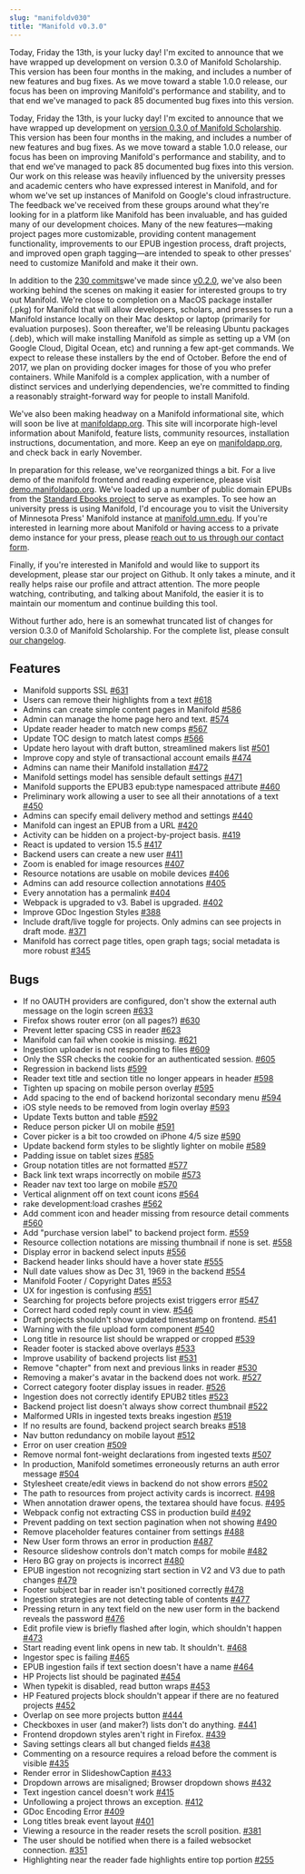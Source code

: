 ```yaml
---
slug: "manifoldv030"
title: "Manifold v0.3.0"
---
```


Today, Friday the 13th, is your lucky day! I'm excited to announce that we have wrapped up development on version 0.3.0 of Manifold Scholarship. This version has been four months in the making, and includes a number of new features and bug fixes. As we move toward a stable 1.0.0 release, our focus has been on improving Manifold's performance and stability, and to that end we've managed to pack 85 documented bug fixes into this version.

<!--truncate-->

Today, Friday the 13th, is your lucky day! I'm excited to announce that we have wrapped up development on [version 0.3.0 of Manifold Scholarship](https://github.com/ManifoldScholar/manifold/tree/v0.3.0). This version has been four months in the making, and includes a number of new features and bug fixes. As we move toward a stable 1.0.0 release, our focus has been on improving Manifold's performance and stability, and to that end we've managed to pack 85 documented bug fixes into this version. Our work on this release was heavily influenced by the university presses and academic centers who have expressed interest in Manifold, and for whom we've set up instances of Manifold on Google's cloud infrastructure. The feedback we've received from these groups around what they're looking for in a platform like Manifold has been invaluable, and has guided many of our development choices. Many of the new features—making project pages more customizable, providing content management functionality, improvements to our EPUB ingestion process, draft projects, and improved open graph tagging—are intended to speak to other presses' need to customize Manifold and make it their own.

In addition to the [230 commits](https://github.com/ManifoldScholar/manifold/compare/v0.2.0...v0.3.0)we've made since [v0.2.0](https://github.com/ManifoldScholar/manifold/tree/v0.2.0), we've also been working behind the scenes on making it easier for interested groups to try out Manifold. We're close to completion on a MacOS package installer (.pkg) for Manifold that will allow developers, scholars, and presses to run a Manifold instance locally on their Mac desktop or laptop (primarily for evaluation purposes). Soon thereafter, we'll be releasing Ubuntu packages (.deb), which will make installing Manifold as simple as setting up a VM (on Google Cloud, Digital Ocean, etc) and running a few apt-get commands. We expect to release these installers by the end of October. Before the end of 2017, we plan on providing docker images for those of you who prefer containers. While Manifold is a complex application, with a number of distinct services and underlying dependencies, we're committed to finding a reasonably straight-forward way for people to install Manifold.

We've also been making headway on a Manifold informational site, which will soon be live at [manifoldapp.org](http://manifoldapp.org/coming-soon). This site will incorporate high-level information about Manifold, feature lists, community resources, installation instructions, documentation, and more. Keep an eye on [manifoldapp.org](http://manifoldapp.org), and check back in early November.

In preparation for this release, we've reorganized things a bit. For a live demo of the manifold frontend and reading experience, please visit [demo.manifoldapp.org](https://demo.manifoldapp.org). We've loaded up a number of public domain EPUBs from the [Standard Ebooks project](https://standardebooks.org/) to serve as examples. To see how an university press is using Manifold, I'd encourage you to visit the University of Minnesota Press' Manifold instance at [manifold.umn.edu](https://manifold.umn.edu). If you're interested in learning more about Manifold or having access to a private demo instance for your press, please [reach out to us through our contact form](http://blog.manifoldapp.org/contact/).

Finally, if you're interested in Manifold and would like to support its development, please star our project on Github.  It only takes a minute, and it really helps raise our profile and attract attention. The more people watching, contributing, and talking about Manifold, the easier it is to maintain our momentum and continue building this tool.

Without further ado, here is an somewhat truncated list of changes for version 0.3.0 of Manifold Scholarship. For the complete list, please consult [our changelog](https://github.com/ManifoldScholar/manifold/blob/master/CHANGELOG.md).

## Features

- Manifold supports SSL [#631](https://github.com/ManifoldScholar/manifold/issues/631)
- Users can remove their highlights from a text [#618](https://github.com/ManifoldScholar/manifold/issues/618)
- Admins can create simple content pages in Manifold [#586](https://github.com/ManifoldScholar/manifold/issues/586)
- Admin can manage the home page hero and text. [#574](https://github.com/ManifoldScholar/manifold/issues/574)
- Update reader header to match new comps [#567](https://github.com/ManifoldScholar/manifold/issues/567)
- Update TOC design to match latest comps [#566](https://github.com/ManifoldScholar/manifold/issues/566)
- Update hero layout with draft button, streamlined makers list [#501](https://github.com/ManifoldScholar/manifold/issues/501)
- Improve copy and style of transactional account emails [#474](https://github.com/ManifoldScholar/manifold/issues/474)
- Admins can name their Manifold installation [#472](https://github.com/ManifoldScholar/manifold/issues/472)
- Manifold settings model has sensible default settings [#471](https://github.com/ManifoldScholar/manifold/issues/471)
- Manifold supports the EPUB3 epub:type namespaced attribute [#460](https://github.com/ManifoldScholar/manifold/issues/460)
- Preliminary work allowing a user to see all their annotations of a text [#450](https://github.com/ManifoldScholar/manifold/issues/450)
- Admins can specify email delivery method and settings [#440](https://github.com/ManifoldScholar/manifold/issues/440)
- Manifold can ingest an EPUB from a URL [#420](https://github.com/ManifoldScholar/manifold/issues/420)
- Activity can be hidden on a project-by-project basis. [#419](https://github.com/ManifoldScholar/manifold/issues/419)
- React is updated to version 15.5 [#417](https://github.com/ManifoldScholar/manifold/issues/417)
- Backend users can create a new user [#411](https://github.com/ManifoldScholar/manifold/issues/411)
- Zoom is enabled for image resources [#407](https://github.com/ManifoldScholar/manifold/issues/407)
- Resource notations are usable on mobile devices [#406](https://github.com/ManifoldScholar/manifold/issues/406)
- Admins can add resource collection annotations [#405](https://github.com/ManifoldScholar/manifold/issues/405)
- Every annotation has a permalink [#404](https://github.com/ManifoldScholar/manifold/issues/404)
- Webpack is upgraded to v3. Babel is upgraded. [#402](https://github.com/ManifoldScholar/manifold/issues/402)
- Improve GDoc Ingestion Styles [#388](https://github.com/ManifoldScholar/manifold/issues/388)
- Include draft/live toggle for projects. Only admins can see projects in draft mode. [#371](https://github.com/ManifoldScholar/manifold/issues/371)
- Manifold has correct page titles, open graph tags; social metadata is more robust [#345](https://github.com/ManifoldScholar/manifold/issues/345)

## Bugs

- If no OAUTH providers are configured, don't show the external auth message on the login screen [#633](https://github.com/ManifoldScholar/manifold/issues/633)
- Firefox shows router error (on all pages?) [#630](https://github.com/ManifoldScholar/manifold/issues/630)
- Prevent letter spacing CSS in reader [#623](https://github.com/ManifoldScholar/manifold/issues/623)
- Manifold can fail when cookie is missing. [#621](https://github.com/ManifoldScholar/manifold/issues/621)
- Ingestion uploader is not responding to files [#609](https://github.com/ManifoldScholar/manifold/issues/609)
- Only the SSR checks the cookie for an authenticated session. [#605](https://github.com/ManifoldScholar/manifold/issues/605)
- Regression in backend lists [#599](https://github.com/ManifoldScholar/manifold/issues/599)
- Reader text title and section title no longer appears in header [#598](https://github.com/ManifoldScholar/manifold/issues/598)
- Tighten up spacing on mobile person overlay [#595](https://github.com/ManifoldScholar/manifold/issues/595)
- Add spacing to the end of backend horizontal secondary menu [#594](https://github.com/ManifoldScholar/manifold/issues/594)
- iOS style needs to be removed from login overlay [#593](https://github.com/ManifoldScholar/manifold/issues/593)
- Update Texts button and table [#592](https://github.com/ManifoldScholar/manifold/issues/592)
- Reduce person picker UI on mobile [#591](https://github.com/ManifoldScholar/manifold/issues/591)
- Cover picker is a bit too crowded on iPhone 4/5 size [#590](https://github.com/ManifoldScholar/manifold/issues/590)
- Update backend form styles to be slightly lighter on mobile [#589](https://github.com/ManifoldScholar/manifold/issues/589)
- Padding issue on tablet sizes [#585](https://github.com/ManifoldScholar/manifold/issues/585)
- Group notation titles are not formatted [#577](https://github.com/ManifoldScholar/manifold/issues/577)
- Back link text wraps incorrectly on mobile [#573](https://github.com/ManifoldScholar/manifold/issues/573)
- Reader nav text too large on mobile [#570](https://github.com/ManifoldScholar/manifold/issues/570)
- Vertical alignment off on text count icons [#564](https://github.com/ManifoldScholar/manifold/issues/564)
- rake development:load crashes [#562](https://github.com/ManifoldScholar/manifold/issues/562)
- Add comment icon and header missing from resource detail comments [#560](https://github.com/ManifoldScholar/manifold/issues/560)
- Add "purchase version label" to backend project form. [#559](https://github.com/ManifoldScholar/manifold/issues/559)
- Resource collection notations are missing thumbnail if none is set. [#558](https://github.com/ManifoldScholar/manifold/issues/558)
- Display error in backend select inputs [#556](https://github.com/ManifoldScholar/manifold/issues/556)
- Backend header links should have a hover state [#555](https://github.com/ManifoldScholar/manifold/issues/555)
- Null date values show as Dec 31, 1969 in the backend [#554](https://github.com/ManifoldScholar/manifold/issues/554)
- Manifold Footer / Copyright Dates [#553](https://github.com/ManifoldScholar/manifold/issues/553)
- UX for ingestion is confusing [#551](https://github.com/ManifoldScholar/manifold/issues/551)
- Searching for projects before projects exist triggers error [#547](https://github.com/ManifoldScholar/manifold/issues/547)
- Correct hard coded reply count in view. [#546](https://github.com/ManifoldScholar/manifold/issues/546)
- Draft projects shouldn't show updated timestamp on frontend. [#541](https://github.com/ManifoldScholar/manifold/issues/541)
- Warning with the file upload form component [#540](https://github.com/ManifoldScholar/manifold/issues/540)
- Long title in resource list should be wrapped or cropped [#539](https://github.com/ManifoldScholar/manifold/issues/539)
- Reader footer is stacked above overlays [#533](https://github.com/ManifoldScholar/manifold/issues/533)
- Improve usability of backend projects list [#531](https://github.com/ManifoldScholar/manifold/issues/531)
- Remove "chapter" from next and previous links in reader [#530](https://github.com/ManifoldScholar/manifold/issues/530)
- Removing a maker's avatar in the backend does not work. [#527](https://github.com/ManifoldScholar/manifold/issues/527)
- Correct category footer display issues in reader. [#526](https://github.com/ManifoldScholar/manifold/issues/526)
- Ingestion does not correctly identify EPUB2 titles [#523](https://github.com/ManifoldScholar/manifold/issues/523)
- Backend project list doesn't always show correct thumbnail [#522](https://github.com/ManifoldScholar/manifold/issues/522)
- Malformed URIs in ingested texts breaks ingestion [#519](https://github.com/ManifoldScholar/manifold/issues/519)
- If no results are found, backend project search breaks [#518](https://github.com/ManifoldScholar/manifold/issues/518)
- Nav button redundancy on mobile layout [#512](https://github.com/ManifoldScholar/manifold/issues/512)
- Error on user creation [#509](https://github.com/ManifoldScholar/manifold/issues/509)
- Remove normal font-weight declarations from ingested texts [#507](https://github.com/ManifoldScholar/manifold/issues/507)
- In production, Manifold sometimes erroneously returns an auth error message [#504](https://github.com/ManifoldScholar/manifold/issues/504)
- Stylesheet create/edit views in backend do not show errors [#502](https://github.com/ManifoldScholar/manifold/issues/502)
- The path to resources from project activity cards is incorrect. [#498](https://github.com/ManifoldScholar/manifold/issues/498)
- When annotation drawer opens, the textarea should have focus. [#495](https://github.com/ManifoldScholar/manifold/issues/495)
- Webpack config not extracting CSS in production build [#492](https://github.com/ManifoldScholar/manifold/issues/492)
- Prevent padding on text section pagination when not showing [#490](https://github.com/ManifoldScholar/manifold/issues/490)
- Remove placeholder features container from settings [#488](https://github.com/ManifoldScholar/manifold/issues/488)
- New User form throws an error in production [#487](https://github.com/ManifoldScholar/manifold/issues/487)
- Resource slideshow controls don't match comps for mobile [#482](https://github.com/ManifoldScholar/manifold/issues/482)
- Hero BG gray on projects is incorrect [#480](https://github.com/ManifoldScholar/manifold/issues/480)
- EPUB ingestion not recognizing start section in V2 and V3 due to path changes [#479](https://github.com/ManifoldScholar/manifold/issues/479)
- Footer subject bar in reader isn't positioned correctly [#478](https://github.com/ManifoldScholar/manifold/issues/478)
- Ingestion strategies are not detecting table of contents [#477](https://github.com/ManifoldScholar/manifold/issues/477)
- Pressing return in any text field on the new user form in the backend reveals the password [#476](https://github.com/ManifoldScholar/manifold/issues/476)
- Edit profile view is briefly flashed after login, which shouldn't happen [#473](https://github.com/ManifoldScholar/manifold/issues/473)
- Start reading event link opens in new tab. It shouldn't. [#468](https://github.com/ManifoldScholar/manifold/issues/468)
- Ingestor spec is failing [#465](https://github.com/ManifoldScholar/manifold/issues/465)
- EPUB ingestion fails if text section doesn't have a name [#464](https://github.com/ManifoldScholar/manifold/issues/464)
- HP Projects list should be paginated [#454](https://github.com/ManifoldScholar/manifold/issues/454)
- When typekit is disabled, read button wraps [#453](https://github.com/ManifoldScholar/manifold/issues/453)
- HP Featured projects block shouldn't appear if there are no featured projects [#452](https://github.com/ManifoldScholar/manifold/issues/452)
- Overlap on see more projects button [#444](https://github.com/ManifoldScholar/manifold/issues/444)
- Checkboxes in user (and maker?) lists don't do anything. [#441](https://github.com/ManifoldScholar/manifold/issues/441)
- Frontend dropdown styles aren't right in Firefox. [#439](https://github.com/ManifoldScholar/manifold/issues/439)
- Saving settings clears all but changed fields [#438](https://github.com/ManifoldScholar/manifold/issues/438)
- Commenting on a resource requires a reload before the comment is visible [#435](https://github.com/ManifoldScholar/manifold/issues/435)
- Render error in SlideshowCaption [#433](https://github.com/ManifoldScholar/manifold/issues/433)
- Dropdown arrows are misaligned; Browser dropdown shows [#432](https://github.com/ManifoldScholar/manifold/issues/432)
- Text ingestion cancel doesn't work [#415](https://github.com/ManifoldScholar/manifold/issues/415)
- Unfollowing a project throws an exception. [#412](https://github.com/ManifoldScholar/manifold/issues/412)
- GDoc Encoding Error [#409](https://github.com/ManifoldScholar/manifold/issues/409)
- Long titles break event layout [#401](https://github.com/ManifoldScholar/manifold/issues/401)
- Viewing a resource in the reader resets the scroll position. [#381](https://github.com/ManifoldScholar/manifold/issues/381)
- The user should be notified when there is a failed websocket connection. [#351](https://github.com/ManifoldScholar/manifold/issues/351)
- Highlighting near the reader fade highlights entire top portion [#255](https://github.com/ManifoldScholar/manifold/issues/255)